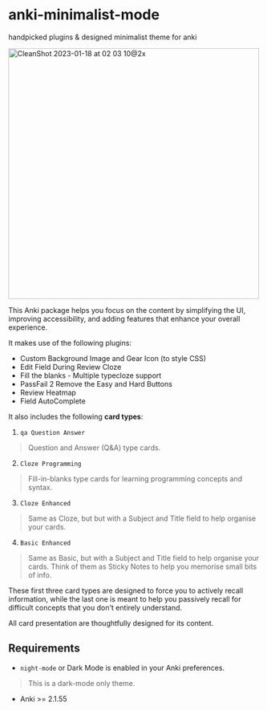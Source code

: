 # anki-minimalist-mode
handpicked plugins & designed minimalist theme for anki

<img width="500" alt="CleanShot 2023-01-18 at 02 03 10@2x" src="https://user-images.githubusercontent.com/116316499/213111860-d981f653-5ce3-4926-ab79-25aa853e4f2f.png">


This Anki package helps you focus on the content by simplifying the UI, improving accessibility, and adding features that enhance your overall experience.

It makes use of the following plugins:
- Custom Background Image and Gear Icon (to style CSS)
- Edit Field During Review Cloze
- Fill the blanks - Multiple typecloze support
- PassFail 2 Remove the Easy and Hard Buttons
- Review Heatmap
- Field AutoComplete 

It also includes the following **card types**:

1. `qa Question Answer`
> Question and Answer (Q&A) type cards.

2. `Cloze Programming`
> Fill-in-blanks type cards for learning programming concepts and syntax.

3. `Cloze Enhanced`
> Same as Cloze, but but with a Subject and Title field to help organise your cards.

4. `Basic Enhanced`
> Same as Basic, but with a Subject and Title field to help organise your cards.
Think of them as Sticky Notes to help you memorise small bits of info.

These first three card types are designed to force you to actively recall information, while the last one is meant to help you passively recall for difficult concepts that you don't entirely understand.

All card presentation are thoughtfully designed for its content.

## Requirements
- `night-mode` or Dark Mode is enabled in your Anki preferences.
> This is a dark-mode only theme.
- Anki >= 2.1.55
